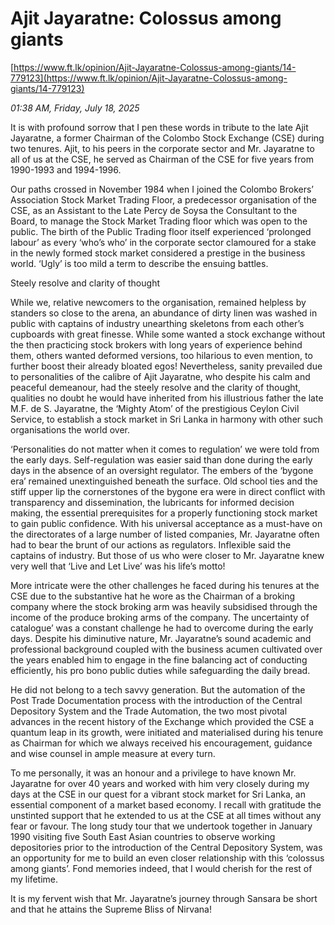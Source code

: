 # Ajit Jayaratne: Colossus among giants

[https://www.ft.lk/opinion/Ajit-Jayaratne-Colossus-among-giants/14-779123](https://www.ft.lk/opinion/Ajit-Jayaratne-Colossus-among-giants/14-779123)

*01:38 AM, Friday, July 18, 2025*

It is with profound sorrow that I pen these words in tribute to the late Ajit Jayaratne, a former Chairman of the Colombo Stock Exchange (CSE) during two tenures. Ajit, to his peers in the corporate sector and Mr. Jayaratne to all of us at the CSE, he served as Chairman of the CSE for five years from 1990-1993 and 1994-1996.

Our paths crossed in November 1984 when I joined the Colombo Brokers’ Association Stock Market Trading Floor, a predecessor organisation of the CSE, as an Assistant to the Late Percy de Soysa the Consultant to the Board, to manage the Stock Market Trading floor which was open to the public. The birth of the Public Trading floor itself experienced ‘prolonged labour’ as every ‘who’s who’ in the corporate sector clamoured for a stake in the newly formed stock market considered a prestige in the business world. ‘Ugly’ is too mild a term to describe the ensuing battles.

Steely resolve and clarity of thought

While we, relative newcomers to the organisation, remained helpless by standers so close to the arena, an abundance of dirty linen was washed in public with captains of industry unearthing skeletons from each other’s cupboards with great finesse. While some wanted a stock exchange without the then practicing stock brokers with long years of experience behind them, others wanted deformed versions, too hilarious to even mention, to further boost their already bloated egos! Nevertheless, sanity prevailed due to personalities of the calibre of Ajit Jayaratne, who despite his calm and peaceful demeanour, had the steely resolve and the clarity of thought, qualities no doubt he would have inherited from his illustrious father the late M.F. de S. Jayaratne, the ‘Mighty Atom’ of the prestigious Ceylon Civil Service, to establish a stock market in Sri Lanka in harmony with other such organisations the world over.

‘Personalities do not matter when it comes to regulation’ we were told from the early days. Self-regulation was easier said than done during the early days in the absence of an oversight regulator. The embers of the ‘bygone era’ remained unextinguished beneath the surface. Old school ties and the stiff upper lip the cornerstones of the bygone era were in direct conflict with transparency and dissemination, the lubricants for informed decision making, the essential prerequisites for a properly functioning stock market to gain public confidence. With his universal acceptance as a must-have on the directorates of a large number of listed companies, Mr. Jayaratne often had to bear the brunt of our actions as regulators. Inflexible said the captains of industry. But those of us who were closer to Mr. Jayaratne knew very well that ‘Live and Let Live’ was his life’s motto!

More intricate were the other challenges he faced during his tenures at the CSE due to the substantive hat he wore as the Chairman of a broking company where the stock broking arm was heavily subsidised through the income of the produce broking arms of the company. The uncertainty of catalogue’ was a constant challenge he had to overcome during the early days. Despite his diminutive nature, Mr. Jayaratne’s sound academic and professional background coupled with the business acumen cultivated over the years enabled him to engage in the fine balancing act of conducting efficiently, his pro bono public duties while safeguarding the daily bread.

He did not belong to a tech savvy generation. But the automation of the Post Trade Documentation process with the introduction of the Central Depository System and the Trade Automation, the two most pivotal advances in the recent history of the Exchange which provided the CSE a quantum leap in its growth, were initiated and materialised during his tenure as Chairman for which we always received his encouragement, guidance and wise counsel in ample measure at every turn.

To me personally, it was an honour and a privilege to have known Mr. Jayaratne for over 40 years and worked with him very closely during my days at the CSE in our quest for a vibrant stock market for Sri Lanka, an essential component of a market based economy. I recall with gratitude the unstinted support that he extended to us at the CSE at all times without any fear or favour. The long study tour that we undertook together in January 1990 visiting five South East Asian countries to observe working depositories prior to the introduction of the Central Depository System, was an opportunity for me to build an even closer relationship with this ‘colossus among giants’. Fond memories indeed, that I would cherish for the rest of my lifetime.

It is my fervent wish that Mr. Jayaratne’s journey through Sansara be short and that he attains the Supreme Bliss of Nirvana!

